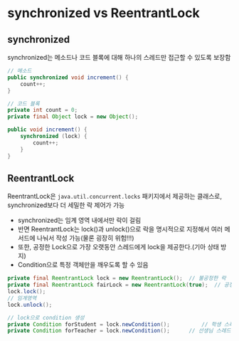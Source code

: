 # synchronized vs ReentrantLock


## synchronized
synchronized는 메소드나 코드 블록에 대해 하나의 스레드만 접근할 수 있도록 보장함
```java
// 메소드
public synchronized void increment() {
	count++;
}

// 코드 블록
private int count = 0;
private final Object lock = new Object();

public void increment() {
	synchronized (lock) {
		count++;
	}
}
```

## ReentrantLock
ReentrantLock은 `java.util.concurrent.locks` 패키지에서 제공하는 클래스로, synchronized보다 더 세밀한 락 제어가 가능
- synchronized는 임계 영역 내에서만 락이 걸림
- 반면 ReentrantLock는 lock()과 unlock()으로 락을 명시적으로 지정해서 여러 메서드에 나눠서 작성 가능(물론 굉장히 위험!!!)
- 또한, 공정한 Lock으로 가장 오랫동안 스레드에게 lock을 제공한다.(기아 상태 방지)
- Condition으로 특정 객체만을 깨우도록 할 수 있음
```java
private final ReentrantLock lock = new ReentrantLock();  // 불공정한 락
private final ReentrantLock fairLock = new ReentrantLock(true);  // 공정한 락
lock.lock();
// 임계영역
lock.unlock();

// lock으로 condition 생성
private Condition forStudent = lock.newCondition();          // 학생 스레드 Condition
private Condition forTeacher = lock.newCondition();      // 선생님 스레드 Condition
```